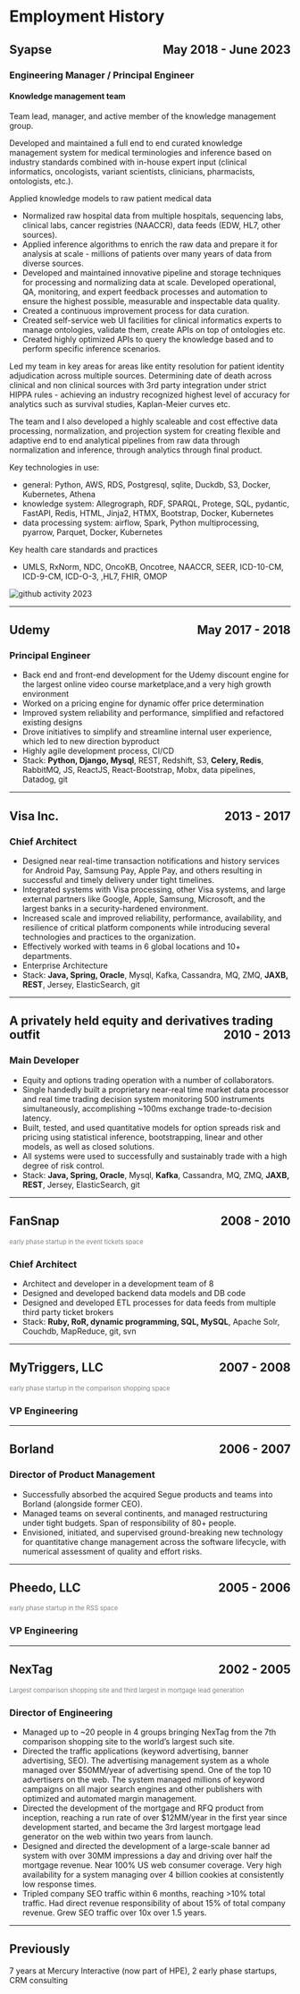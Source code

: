 # Employment History

## Syapse &nbsp;&nbsp;&nbsp;&nbsp; <span style="float:right">May 2018 - June 2023</span>

### Engineering Manager / Principal Engineer

#### Knowledge management team

Team lead, manager, and active member of the knowledge management group. 

Developed and maintained a full end to end curated knowledge management system for medical terminologies and inference based on industry standards combined with in-house expert input (clinical informatics, oncologists, variant scientists, clinicians, pharmacists, ontologists, etc.). 

Applied knowledge models to raw patient medical data

* Normalized raw hospital data from multiple hospitals, sequencing labs, clinical labs, cancer registries (NAACCR), data feeds (EDW, HL7, other sources). 
* Applied inference algorithms to enrich the raw data and prepare it for analysis at scale - millions of patients over many years of data from diverse sources.
* Developed and maintained innovative pipeline and storage techniques for processing and normalizing data at scale. Developed operational, QA, monitoring, and expert feedback processes and automation to ensure the highest possible, measurable and inspectable data quality. 
* Created a continuous improvement process for data curation. 
* Created self-service web UI facilities for clinical informatics experts to manage ontologies, validate them, create APIs on top of ontologies etc. 
* Created highly optimized APIs to query the knowledge based and to perform specific inference scenarios.

Led my team in key areas for areas like entity resolution for patient identity adjudication across multiple sources. Determining date of death across clinical and non clinical sources with 3rd party integration under strict HIPPA rules - achieving an industry recognized highest level of accuracy for analytics such as survival studies, Kaplan-Meier curves etc.

The team and I also developed a highly scaleable and cost effective data processing, normalization, and projection system for creating flexible and adaptive end to end analytical pipelines from raw data through normalization and inference, through analytics through final product.

Key technologies in use: 

* general: Python, AWS, RDS, Postgresql, sqlite, Duckdb, S3, Docker, Kubernetes, Athena
* knowledge system: Allegrograph, RDF, SPARQL, Protege, SQL, pydantic, FastAPI, Redis, HTML, Jinja2, HTMX, Bootstrap, Docker, Kubernetes
* data processing system: airflow, Spark, Python multiprocessing, pyarrow, Parquet, Docker, Kubernetes

Key health care standards and practices

* UMLS, RxNorm, NDC, OncoKB, Oncotree, NAACCR, SEER, ICD-10-CM, ICD-9-CM, ICD-O-3, ,HL7, FHIR, OMOP

![github activity 2023](github-history-2023.png)

------

## Udemy &nbsp;&nbsp;&nbsp;&nbsp; <span style="float:right">May 2017 - 2018</span>

### Principal Engineer

- Back end and front-end development for the Udemy discount engine for the largest online video course marketplace,and a very high growth environment
- Worked on a pricing engine for dynamic offer price determination
- Improved system reliability and performance, simplified and refactored existing designs
- Drove initiatives to simplify and streamline internal user experience, which led to new direction byproduct
- Highly agile development process, CI/CD
- Stack: **Python, Django, Mysql**, REST, Redshift, S3, **Celery, Redis**, RabbitMQ, JS, ReactJS, React-Bootstrap, Mobx, data pipelines, Datadog, git 

------

## Visa Inc. &nbsp;&nbsp;&nbsp;&nbsp; <span style="float:right">2013 - 2017</span>

### Chief Architect

* Designed near real-time transaction notifications and history services for Android Pay, Samsung Pay, Apple Pay, and others resulting in successful and timely delivery under tight timelines.
* Integrated systems with Visa processing, other Visa systems, and large external partners like Google, Apple, Samsung, Microsoft, and the largest banks in a security-hardened environment.
* Increased scale and improved reliability, performance, availability, and resilience of critical platform components while introducing several technologies and practices to the organization.
* Effectively worked with teams in 6 global locations and 10+ departments.
* Enterprise Architecture
* Stack: **Java, Spring, Oracle**, Mysql, Kafka, Cassandra, MQ, ZMQ, **JAXB, REST**, Jersey, ElasticSearch, git


----

## A privately held equity and derivatives trading outfit <span style="float:right">2010 - 2013</span>

### Main Developer

* Equity and options trading operation with a number of collaborators.
* Single handedly built a proprietary near-real time market data processor and real time trading decision system monitoring 500 instruments simultaneously, accomplishing ~100ms exchange trade-to-decision latency.
* Built, tested, and used quantitative models for option spreads risk and pricing using statistical inference, bootstrapping, linear and other models, as well as closed solutions.
* All systems were used to successfully and sustainably trade with a high degree of risk control.
* Stack: **Java, Spring, Oracle**, Mysql, **Kafka**, Cassandra, MQ, ZMQ, **JAXB, REST**, Jersey, ElasticSearch,
  git


----

## FanSnap &nbsp;&nbsp;&nbsp;&nbsp; <span style="float:right">2008 - 2010</span>

<span style="color:gray;font-size:80%">early phase startup in the event tickets space</span>

### Chief Architect

* Architect and developer in a development team of 8
* Designed and developed backend data models and DB code
* Designed and developed ETL processes for data feeds from multiple third party ticket brokers
* Stack:  **Ruby, RoR, dynamic programming, SQL, MySQL**, Apache Solr, Couchdb, MapReduce, git, svn

----

## MyTriggers, LLC &nbsp;&nbsp;&nbsp;&nbsp; <span style="float:right">2007 - 2008</span>

<span style="color:gray;font-size:80%">early phase startup in the comparison shopping space</span>

### VP Engineering

----

## Borland &nbsp;&nbsp;&nbsp;&nbsp; <span style="float:right">2006 - 2007</span>

### Director of Product Management

* Successfully absorbed the acquired Segue products and teams into Borland (alongside former CEO).
* Managed teams on several continents, and managed restructuring under tight budgets. Span of responsibility of 80+ people.
* Envisioned, initiated, and supervised ground-breaking new technology for quantitative change management across the software lifecycle, with numerical assessment of quality and effort risks.

----

## Pheedo, LLC &nbsp;&nbsp;&nbsp;&nbsp; <span style="float:right">2005 - 2006</span>

<span style="color:gray;font-size:80%">early phase startup in the RSS space</span>

### VP Engineering

----

## NexTag &nbsp;&nbsp;&nbsp;&nbsp; <span style="float:right">2002 - 2005</span>


<span style="color:gray;font-size:80%">Largest comparison shopping site and third largest in mortgage lead generation</span>

### Director of Engineering

* Managed up to ~20 people in 4 groups bringing NexTag from the 7th comparison shopping site to the world’s largest such site.
* Directed the traffic applications (keyword advertising, banner advertising, SEO). The advertising management system as a whole managed over $50MM/year of advertising spend. One of the top 10 advertisers on the web. The system managed millions of keyword campaigns on all major search engines and other publishers with optimized and automated margin management.
* Directed the development of the mortgage and RFQ product from inception, reaching a run rate of over $12MM/year in the first year since development started, and became the 3rd largest mortgage lead generator on the web within two years from launch. 
* Designed and directed the development of a large-scale banner ad system with over 30MM impressions a day and driving over half the mortgage revenue. Near 100% US web consumer coverage. Very high availability for a system managing over 4 billion cookies at consistently low response times.
* Tripled company SEO traffic within 6 months, reaching >10% total traffic. Had direct revenue responsibility of about 15% of total company revenue. Grew SEO traffic over 10x over 1.5 years.


----

## Previously

7 years at Mercury Interactive (now part of HPE), 2 early phase startups, CRM consulting
